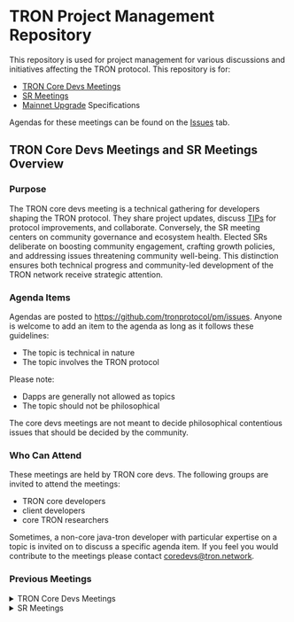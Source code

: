 # TRON Project Management Repository

This repository is used for project management for various discussions and initiatives affecting the TRON protocol.
This repository is for:

- [TRON Core Devs Meetings](https://github.com/tronprotocol/pm/tree/master/TRON%20Core%20Devs%20Meetings)
- [SR Meetings](https://github.com/tronprotocol/pm/tree/master/SR%20Meetings)
- [Mainnet Upgrade](https://github.com/tronprotocol/pm/tree/master/Mainnet%20Upgrade%20Archive) Specifications

Agendas for these meetings can be found on the [Issues](https://github.com/tronprotocol/pm/issues) tab. 

## TRON Core Devs Meetings and SR Meetings Overview

### Purpose
The TRON core devs meeting is a technical gathering for developers shaping the TRON protocol. They share project updates, discuss [TIPs](https://github.com/tronprotocol/tips) for protocol improvements, and collaborate. Conversely, the SR meeting centers on community governance and ecosystem health. Elected SRs deliberate on boosting community engagement, crafting growth policies, and addressing issues threatening community well-being. This distinction ensures both technical progress and community-led development of the TRON network receive strategic attention.

### Agenda Items
Agendas are posted to https://github.com/tronprotocol/pm/issues. Anyone is welcome to add an item to the agenda as long as it follows these guidelines:

- The topic is technical in nature
- The topic involves the TRON protocol

Please note: 

- Dapps are generally not allowed as topics 
- The topic should not be philosophical

The core devs meetings are not meant to decide philosophical contentious issues that should be decided by the community.

### Who Can Attend
These meetings are held by TRON core devs. The following groups are invited to attend the meetings:

- TRON core developers 
- client developers
- core TRON researchers  

Sometimes, a non-core java-tron developer with particular expertise on a topic is invited on to discuss a specific agenda item. If you feel you would contribute to the meetings please contact coredevs@tron.network.

### Previous Meetings

<details>
<summary> TRON Core Devs Meetings </summary>

 №  | Date                             | Adgenda        |Notes          | Recording            |
--- | -------------------------------- |:--------------:|:--------------:|:--------------------:|
 1  | Wed, 15 Jan, 2020 07:00 UTC      | [agenda](https://github.com/tronprotocol/pm/issues/1) | [notes](https://github.com/tronprotocol/pm/blob/master/TRON%20Core%20Devs%20Meetings/Meeting%2001.md) | [video](https://www.youtube.com/watch?v=-kHiycFhnf8) |
 2  | Mon, 17 Feb, 2020 07:00 UTC      | [agenda](https://github.com/tronprotocol/pm/issues/3) | [notes](https://github.com/tronprotocol/pm/blob/master/TRON%20Core%20Devs%20Meetings/Meeting%2002.md) | [video](https://www.youtube.com/watch?v=ms3D8zL9_Dk) |
 3  | Mon, 02 Mar, 2020 07:00 UTC      | [agenda](https://github.com/tronprotocol/pm/issues/4) | [notes](https://github.com/tronprotocol/pm/blob/master/TRON%20Core%20Devs%20Meetings/Meeting%2003.md) | [video](https://www.youtube.com/watch?v=aegtFI4D_c0)  |
 4  | Mon, 16 Mar, 2020 09:00 UTC      | [agenda](https://github.com/tronprotocol/pm/issues/5) | [notes](https://github.com/tronprotocol/pm/blob/master/TRON%20Core%20Devs%20Meetings/Meeting%2004.md) | [video](https://www.youtube.com/watch?v=hf_kpDRteB4)  |
 5  | Mon, 13 Apr, 2020 09:00 UTC      | [agenda](https://github.com/tronprotocol/pm/issues/6) | [notes](https://github.com/tronprotocol/pm/blob/master/TRON%20Core%20Devs%20Meetings/Meeting%2005.md) | [video](https://www.youtube.com/watch?v=GAi-I2MlGgM&t=11s)
 6  | Thur, 30 Apr, 2020 09:00 UTC     | [agenda](https://github.com/tronprotocol/pm/issues/7) | [notes](https://github.com/tronprotocol/pm/blob/master/TRON%20Core%20Devs%20Meetings/Meeting%2006.md) | [video](https://www.youtube.com/watch?v=xXY7kf4tV-Q&feature=youtu.be)
 7  | Tues, 16 Jun, 2020 09:00 UTC     | [agenda](https://github.com/tronprotocol/pm/issues/8) | [notes](https://github.com/tronprotocol/pm/blob/master/TRON%20Core%20Devs%20Meetings/Meeting%2007.md) | [video](https://www.youtube.com/watch?v=fY6sG285ee4)
 8  | Tues, 11 Aug, 2020 09:00 UTC     | [agenda](https://github.com/tronprotocol/pm/issues/11) | [notes](https://github.com/tronprotocol/pm/blob/master/TRON%20Core%20Devs%20Meetings/Meeting%2008.md) | [video](https://youtu.be/EX63qtcvNAc)
 9  | Thu, 24 Sep, 2020 09:00 UTC     | [agenda](https://github.com/tronprotocol/pm/issues/14) | [notes](https://github.com/tronprotocol/pm/blob/master/TRON%20Core%20Devs%20Meetings/Meeting%2009.md) | [video](https://youtu.be/jq_tvSXnXss)
 10 | Wed, 20 Jan. 2021 09:00 UTC     | [agenda](https://github.com/tronprotocol/pm/issues/15) | [notes](https://github.com/tronprotocol/pm/blob/master/SR%20Meetings/SR%20Meeting%2002.md) | NA
 11 | Thu, 20 May 2021 09:00 UTC     | [agenda](https://github.com/tronprotocol/pm/issues/17) | [notes](https://github.com/tronprotocol/pm/blob/master/SR%20Meetings/SR%20Meeting%2003.md) | NA
 12 | Thu, 11 Aug. 2021 09:00 UTC     | [agenda](https://github.com/tronprotocol/pm/issues/19) | [notes](https://github.com/tronprotocol/pm/blob/master/SR%20Meetings/SR%20Meeting%2004.md) | NA
 13 | Wed, 26 Oct. 2022 09:00 UTC     | [agenda](https://github.com/tronprotocol/pm/issues/30) | [notes](https://github.com/tronprotocol/pm/blob/master/SR%20Meetings/SR%20Meeting%2005.md) | NA
 14 | Wed, 08 Feb. 2023 09:00 UTC     | [agenda](https://github.com/tronprotocol/pm/issues/37) | [notes](https://github.com/tronprotocol/pm/blob/master/SR%20Meetings/SR%20Meeting%2006.md) | NA
 15 | Wed, 07 Jun. 2023 09:00 UTC     | [agenda](https://github.com/tronprotocol/pm/issues/50) | [notes](https://github.com/tronprotocol/pm/blob/master/TRON%20Core%20Devs%20Meetings/Meeting%2010.md) | NA
 16 | Wed, 19 Jul. 2023 09:00 UTC     | [agenda](https://github.com/tronprotocol/pm/issues/60) | [notes](https://github.com/tronprotocol/pm/blob/master/TRON%20Core%20Devs%20Meetings/Wallet%20Devs%20Meeting%2001.md) | NA
 17 | Fri, 02 Feb. 2024 07:00 UTC     | [agenda](https://github.com/tronprotocol/pm/issues/72) | [notes](https://github.com/tronprotocol/pm/blob/master/TRON%20Core%20Devs%20Meetings/Meeting%2011.md) | NA
 18 | Fri, 08 Mar. 2024 07:00 UTC     | [agenda](https://github.com/tronprotocol/pm/issues/75) | [notes](https://github.com/tronprotocol/pm/blob/master/TRON%20Core%20Devs%20Meetings/Meeting%2012.md) | NA
 19 | Thu, 21 Mar. 2024 07:00 UTC     | [agenda](https://github.com/tronprotocol/pm/issues/78) | [notes](https://github.com/tronprotocol/pm/blob/master/TRON%20Core%20Devs%20Meetings/Meeting%2013.md) | NA
 20 | Thu, 11 Apr. 2024 07:00 UTC     | [agenda](https://github.com/tronprotocol/pm/issues/82) | [notes](https://github.com/tronprotocol/pm/blob/master/TRON%20Core%20Devs%20Meetings/Meeting%2014.md) | NA
 21 | Thu, 25 Apr. 2024 07:00 UTC     | [agenda](https://github.com/tronprotocol/pm/issues/86) | [notes](https://github.com/tronprotocol/pm/blob/master/TRON%20Core%20Devs%20Meetings/Meeting%2015.md) | NA
 22 | Thu, 16 May 2024 07:00 UTC     | [agenda](https://github.com/tronprotocol/pm/issues/91) | [notes](https://github.com/tronprotocol/pm/blob/master/TRON%20Core%20Devs%20Meetings/Meeting%2016.md) | NA
 23 | Thu, 30 May 2024 07:00 UTC     | [agenda](https://github.com/tronprotocol/pm/issues/93) | [notes](https://github.com/tronprotocol/pm/blob/master/TRON%20Core%20Devs%20Meetings/Meeting%2017.md) | NA
 24 | Thu, 13 Jun. 2024 07:00 UTC     | [agenda](https://github.com/tronprotocol/pm/issues/94) | [notes](https://github.com/tronprotocol/pm/blob/master/TRON%20Core%20Devs%20Meetings/Meeting%2018.md) | NA
 25 | Thu, 04 Jul. 2024 07:00 UTC     | [agenda](https://github.com/tronprotocol/pm/issues/95) | [notes](https://github.com/tronprotocol/pm/blob/master/TRON%20Core%20Devs%20Meetings/Meeting%2019.md) | NA
 26 | Thu, 18 Jul. 2024 07:00 UTC     | [agenda](https://github.com/tronprotocol/pm/issues/96) | [notes](https://github.com/tronprotocol/pm/blob/master/TRON%20Core%20Devs%20Meetings/Meeting%2020.md) | NA
 27 | Thu, 08 Aug. 2024 07:00 UTC     | [agenda](https://github.com/tronprotocol/pm/issues/97) | [notes](https://github.com/tronprotocol/pm/blob/master/TRON%20Core%20Devs%20Meetings/Meeting%2021.md) | NA
 28 | Thu, 22 Aug. 2024 07:00 UTC     | [agenda](https://github.com/tronprotocol/pm/issues/99) | [notes](https://github.com/tronprotocol/pm/blob/master/TRON%20Core%20Devs%20Meetings/Meeting%2022.md) | NA
 29 | Thu, 05 Sep. 2024 07:00 UTC     | [agenda](https://github.com/tronprotocol/pm/issues/100) | [notes](https://github.com/tronprotocol/pm/blob/master/TRON%20Core%20Devs%20Meetings/Meeting%2023.md) | NA
 30 | Thu, 26 Sep. 2024 07:00 UTC     | [agenda](https://github.com/tronprotocol/pm/issues/101) | [notes](https://github.com/tronprotocol/pm/blob/master/TRON%20Core%20Devs%20Meetings/Meeting%2024.md) | NA
 31 | Thu, 24 Oct. 2024 07:00 UTC     | [agenda](https://github.com/tronprotocol/pm/issues/102) | [notes](https://github.com/tronprotocol/pm/blob/master/TRON%20Core%20Devs%20Meetings/Meeting%2025.md) | NA
 32 | Thu, 07 Nov. 2024 06:00 UTC     | [agenda](https://github.com/tronprotocol/pm/issues/104) | [notes](https://github.com/tronprotocol/pm/blob/master/TRON%20Core%20Devs%20Meetings/Meeting%2026.md) | NA
 33 | Thu, 21 Nov. 2024 06:00 UTC     | [agenda](https://github.com/tronprotocol/pm/issues/105) | [notes](https://github.com/tronprotocol/pm/blob/master/TRON%20Core%20Devs%20Meetings/Meeting%2027.md) | NA
 34 | Thu, 05 Dec. 2024 06:00 UTC     | [agenda](https://github.com/tronprotocol/pm/issues/106) | [notes](https://github.com/tronprotocol/pm/blob/master/TRON%20Core%20Devs%20Meetings/Meeting%2028.md) | NA
 35 | Thu, 19 Dec. 2024 06:00 UTC     | [agenda](https://github.com/tronprotocol/pm/issues/107) | [notes](https://github.com/tronprotocol/pm/blob/master/TRON%20Core%20Devs%20Meetings/Meeting%2029.md) | NA
 36 | Thu, 09 Jan. 2025 06:00 UTC     | [agenda](https://github.com/tronprotocol/pm/issues/108) | [notes](https://github.com/tronprotocol/pm/blob/master/TRON%20Core%20Devs%20Meetings/Meeting%2030.md) | NA
 37 | Wed, 26 Feb. 2025 06:00 UTC     | [agenda](https://github.com/tronprotocol/pm/issues/112) | [notes](https://github.com/tronprotocol/pm/blob/master/TRON%20Core%20Devs%20Meetings/Meeting%2031.md) | NA
 38 | Wed, 12 Mar. 2025 06:00 UTC     | [agenda](https://github.com/tronprotocol/pm/issues/114) | [notes](https://github.com/tronprotocol/pm/blob/master/TRON%20Core%20Devs%20Meetings/Meeting%2032.md) | NA
 39 | Wed, 02 Apr. 2025 06:00 UTC     | [agenda](https://github.com/tronprotocol/pm/issues/116) | [notes](https://github.com/tronprotocol/pm/blob/master/TRON%20Core%20Devs%20Meetings/Meeting%2033.md) | NA 
 40 | Wed, 16 Apr. 2025 06:00 UTC     | [agenda](https://github.com/tronprotocol/pm/issues/120) | [notes](https://github.com/tronprotocol/pm/blob/master/TRON%20Core%20Devs%20Meetings/Meeting%2034.md) | NA 
 41 | Fri, 18 Apr. 2025 06:00 UTC     | [agenda](https://github.com/tronprotocol/pm/issues/121) | [notes](https://github.com/tronprotocol/pm/blob/master/TRON%20Core%20Devs%20Meetings/Meeting%2035.md) | NA 
 42 | Thu, 24 Apr. 2025 06:00 UTC     | [agenda](https://github.com/tronprotocol/pm/issues/122) | [notes](https://github.com/tronprotocol/pm/blob/master/TRON%20Core%20Devs%20Meetings/Meeting%2036.md) | NA
 43 | Thu, 08 May  2025 06:00 UTC     | [agenda](https://github.com/tronprotocol/pm/issues/129) | [notes](https://github.com/tronprotocol/pm/blob/master/TRON%20Core%20Devs%20Meetings/Wallet%20Devs%20Meeting%2002.md) | NA 
 44 | Tue, 13 May  2025 06:00 UTC     | [agenda](https://github.com/tronprotocol/pm/issues/127) | [notes](https://github.com/tronprotocol/pm/blob/master/TRON%20Core%20Devs%20Meetings/Meeting%2037.md) | NA
 45 | Wed, 28 May  2025 06:00 UTC     | [agenda](https://github.com/tronprotocol/pm/issues/136) | [notes](https://github.com/tronprotocol/pm/blob/master/TRON%20Core%20Devs%20Meetings/Meeting%2038.md) | NA
 46 | Fri, 06 Jun.  2025 06:00 UTC     | [agenda](https://github.com/tronprotocol/pm/issues/140) | [notes](https://github.com/tronprotocol/pm/blob/master/TRON%20Core%20Devs%20Meetings/Meeting%2039.md) | NA
 47 | Wed, 18 Jun.  2025 06:00 UTC     | [agenda](https://github.com/tronprotocol/pm/issues/142) | [notes](https://github.com/tronprotocol/pm/blob/master/TRON%20Core%20Devs%20Meetings/Meeting%2040.md) | NA
 48 | Wed, 02 Jul.  2025 06:00 UTC     | [agenda](https://github.com/tronprotocol/pm/issues/145) | [notes](https://github.com/tronprotocol/pm/blob/master/TRON%20Core%20Devs%20Meetings/Meeting%2041.md) | NA
 49 | Wed, 16 Jul.  2025 06:00 UTC     | [agenda](https://github.com/tronprotocol/pm/issues/148) | [notes](https://github.com/tronprotocol/pm/blob/master/TRON%20Core%20Devs%20Meetings/Meeting%2042.md) | NA
 50 | Tue, 29 Jul.  2025 07:00 UTC     | [agenda](https://github.com/tronprotocol/pm/issues/153) | [notes](https://github.com/tronprotocol/pm/blob/master/TRON%20Core%20Devs%20Meetings/Wallet%20Devs%20Meeting%2003.md) | NA
 51 | Wed, 30 Jul.  2025 06:00 UTC     | [agenda](https://github.com/tronprotocol/pm/issues/151) | [notes](https://github.com/tronprotocol/pm/blob/master/TRON%20Core%20Devs%20Meetings/Meeting%2043.md) | NA

</details>

<details>
<summary> SR Meetings </summary>

 №  | Date                             | Adgenda        |Notes          | Recording            |
--- | -------------------------------- |:--------------:|:--------------:|:--------------------:|
 2  | Wed, 20 Jan, 2021 09:00 UTC      | [agenda](https://github.com/tronprotocol/pm/issues/15) | [notes](https://github.com/tronprotocol/pm/blob/master/SR%20Meetings/SR%20Meeting%2002.md) | NA |
 3  | Thur, 20 May, 2021 09:00 UTC      | [agenda](https://github.com/tronprotocol/pm/issues/17) | [notes](https://github.com/tronprotocol/pm/blob/master/SR%20Meetings/SR%20Meeting%2003.md) | NA |
 4  | Wed, 11 Aug, 2021 09:00 UTC      | [agenda](https://github.com/tronprotocol/pm/issues/19) | [notes](https://github.com/tronprotocol/pm/blob/master/SR%20Meetings/SR%20Meeting%2004.md) | NA |
 5  | Wed, 26 Oct, 2022 09:00 UTC      | [agenda](https://github.com/tronprotocol/pm/issues/30) | [notes](https://github.com/tronprotocol/pm/blob/master/SR%20Meetings/SR%20Meeting%2005.md) | NA |
 6  | Wed, 08 Feb, 2023 09:00 UTC      | [agenda](https://github.com/tronprotocol/pm/issues/6) | [notes](https://github.com/tronprotocol/pm/blob/master/SR%20Meetings/SR%20Meeting%2006.md) | NA |

</details>
